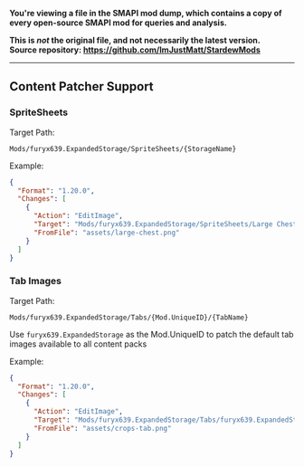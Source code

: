 **You're viewing a file in the SMAPI mod dump, which contains a copy of every open-source SMAPI mod
for queries and analysis.**

**This is _not_ the original file, and not necessarily the latest version.**  
**Source repository: https://github.com/ImJustMatt/StardewMods**

----

## Content Patcher Support

### SpriteSheets

Target Path:

`Mods/furyx639.ExpandedStorage/SpriteSheets/{StorageName}`

Example:

```json
{
  "Format": "1.20.0",
  "Changes": [
    {
      "Action": "EditImage",
      "Target": "Mods/furyx639.ExpandedStorage/SpriteSheets/Large Chest",
      "FromFile": "assets/large-chest.png"
    }
  ]
}
```


### Tab Images

Target Path:

`Mods/furyx639.ExpandedStorage/Tabs/{Mod.UniqueID}/{TabName}`

Use `furyx639.ExpandedStorage` as the Mod.UniqueID to patch the default tab
images available to all content packs

Example:

```json
{
  "Format": "1.20.0",
  "Changes": [
    {
      "Action": "EditImage",
      "Target": "Mods/furyx639.ExpandedStorage/Tabs/furyx639.ExpandedStorage/Crops",
      "FromFile": "assets/crops-tab.png"
    }
  ]
}
```